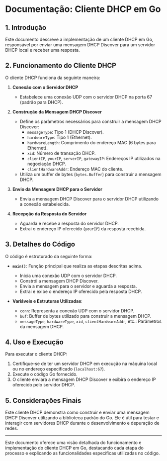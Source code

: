 # Documentação: Cliente DHCP em Go

## 1. Introdução

Este documento descreve a implementação de um cliente DHCP em Go, responsável por enviar uma mensagem DHCP Discover para um servidor DHCP local e receber uma resposta.

## 2. Funcionamento do Cliente DHCP

O cliente DHCP funciona da seguinte maneira:

1. **Conexão com o Servidor DHCP**
    - Estabelece uma conexão UDP com o servidor DHCP na porta 67 (padrão para DHCP).

2. **Construção da Mensagem DHCP Discover**
    - Define os parâmetros necessários para construir a mensagem DHCP Discover:
        - `messageType`: Tipo 1 (DHCP Discover).
        - `hardwareType`: Tipo 1 (Ethernet).
        - `hardwareLength`: Comprimento do endereço MAC (6 bytes para Ethernet).
        - `xid`: Número de transação DHCP.
        - `clientIP`, `yourIP`, `serverIP`, `gatewayIP`: Endereços IP utilizados na negociação DHCP.
        - `clientHardwareAddr`: Endereço MAC do cliente.
    - Utiliza um buffer de bytes (`bytes.Buffer`) para construir a mensagem DHCP.

3. **Envio da Mensagem DHCP para o Servidor**
    - Envia a mensagem DHCP Discover para o servidor DHCP utilizando a conexão estabelecida.

4. **Recepção da Resposta do Servidor**
    - Aguarda e recebe a resposta do servidor DHCP.
    - Extrai o endereço IP oferecido (`yourIP`) da resposta recebida.

## 3. Detalhes do Código

O código é estruturado da seguinte forma:

- **`main()`**: Função principal que realiza as etapas descritas acima.
    - Inicia uma conexão UDP com o servidor DHCP.
    - Constrói a mensagem DHCP Discover.
    - Envia a mensagem para o servidor e aguarda a resposta.
    - Extrai e exibe o endereço IP oferecido pela resposta DHCP.

- **Variáveis e Estruturas Utilizadas**:
    - `conn`: Representa a conexão UDP com o servidor DHCP.
    - `buf`: Buffer de bytes utilizado para construir a mensagem DHCP.
    - `messageType`, `hardwareType`, `xid`, `clientHardwareAddr`, etc.: Parâmetros da mensagem DHCP.

## 4. Uso e Execução

Para executar o cliente DHCP:

1. Certifique-se de ter um servidor DHCP em execução na máquina local ou no endereço especificado (`localhost:67`).
2. Execute o código Go fornecido.
3. O cliente enviará a mensagem DHCP Discover e exibirá o endereço IP oferecido pelo servidor DHCP.

## 5. Considerações Finais

Este cliente DHCP demonstra como construir e enviar uma mensagem DHCP Discover utilizando a biblioteca padrão do Go. Ele é útil para testar e interagir com servidores DHCP durante o desenvolvimento e depuração de redes.

---

Este documento oferece uma visão detalhada do funcionamento e implementação do cliente DHCP em Go, destacando cada etapa do processo e explicando as funcionalidades específicas utilizadas no código.
